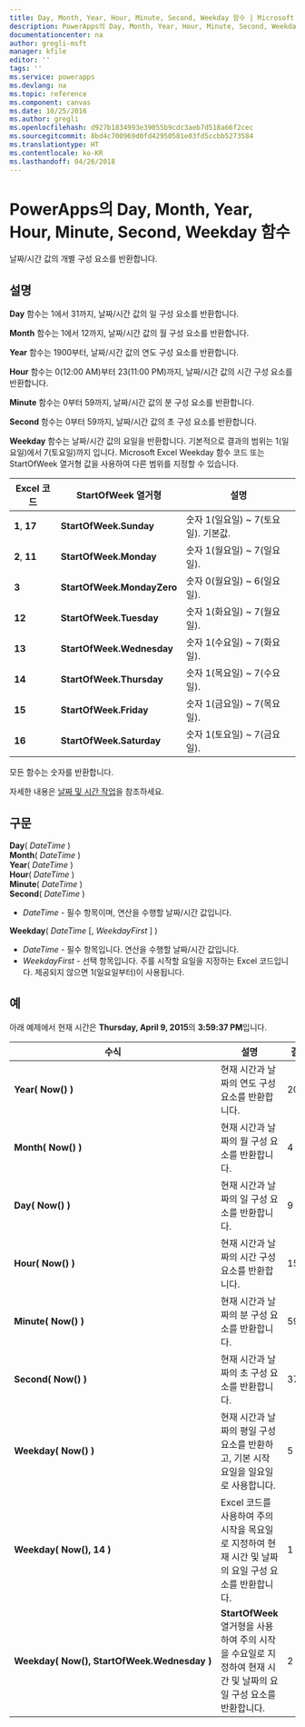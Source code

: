 ```yaml
---
title: Day, Month, Year, Hour, Minute, Second, Weekday 함수 | Microsoft Docs
description: PowerApps의 Day, Month, Year, Hour, Minute, Second, Weekday 함수에 대한 구문과 예제를 포함한 참조 정보
documentationcenter: na
author: gregli-msft
manager: kfile
editor: ''
tags: ''
ms.service: powerapps
ms.devlang: na
ms.topic: reference
ms.component: canvas
ms.date: 10/25/2016
ms.author: gregli
ms.openlocfilehash: d927b1834993e39055b9cdc3aeb7d518a66f2cec
ms.sourcegitcommit: 8bd4c700969d0fd42950581e03fd5ccbb5273584
ms.translationtype: HT
ms.contentlocale: ko-KR
ms.lasthandoff: 04/26/2018
---
```

# <a name="day-month-year-hour-minute-second-and-weekday-functions-in-powerapps"></a>PowerApps의 Day, Month, Year, Hour, Minute, Second, Weekday 함수
날짜/시간 값의 개별 구성 요소를 반환합니다.

## <a name="description"></a>설명
**Day** 함수는 1에서 31까지, 날짜/시간 값의 일 구성 요소를 반환합니다.

**Month** 함수는 1에서 12까지, 날짜/시간 값의 월 구성 요소를 반환합니다.

**Year** 함수는 1900부터, 날짜/시간 값의 연도 구성 요소를 반환합니다.

**Hour** 함수는 0(12:00 AM)부터 23(11:00 PM)까지, 날짜/시간 값의 시간 구성 요소를 반환합니다.

**Minute** 함수는 0부터 59까지, 날짜/시간 값의 분 구성 요소를 반환합니다.

**Second** 함수는 0부터 59까지, 날짜/시간 값의 초 구성 요소를 반환합니다.

**Weekday** 함수는 날짜/시간 값의 요일을 반환합니다.  기본적으로 결과의 범위는 1(일요일)에서 7(토요일)까지 입니다.  Microsoft Excel Weekday 함수 코드 또는 StartOfWeek 열거형 값을 사용하여 다른 범위를 지정할 수 있습니다.

| Excel 코드 | StartOfWeek 열거형 | 설명 |
| --- | --- | --- |
| **1**, **17** |**StartOfWeek.Sunday** |숫자 1(일요일) ~ 7(토요일).  기본값. |
| **2**, **11** |**StartOfWeek.Monday** |숫자 1(월요일) ~ 7(일요일). |
| **3** |**StartOfWeek.MondayZero** |숫자 0(월요일) ~ 6(일요일). |
| **12** |**StartOfWeek.Tuesday** |숫자 1(화요일) ~ 7(월요일). |
| **13** |**StartOfWeek.Wednesday** |숫자 1(수요일) ~ 7(화요일). |
| **14** |**StartOfWeek.Thursday** |숫자 1(목요일) ~ 7(수요일). |
| **15** |**StartOfWeek.Friday** |숫자 1(금요일) ~ 7(목요일). |
| **16** |**StartOfWeek.Saturday** |숫자 1(토요일) ~ 7(금요일). |

모든 함수는 숫자를 반환합니다.

자세한 내용은 [날짜 및 시간 작업](../show-text-dates-times.md)을 참조하세요.

## <a name="syntax"></a>구문
**Day**( *DateTime* )<br>**Month**( *DateTime* )<br>**Year**( *DateTime* )<br>**Hour**( *DateTime* )<br>**Minute**( *DateTime* )<br>**Second**( *DateTime* )

* *DateTime* - 필수 항목이며,  연산을 수행할 날짜/시간 값입니다.  

**Weekday**( *DateTime* [, *WeekdayFirst* ] )<br>

* *DateTime* - 필수 항목입니다.  연산을 수행할 날짜/시간 값입니다. 
* *WeekdayFirst* - 선택 항목입니다.  주를 시작할 요일을 지정하는 Excel 코드입니다.  제공되지 않으면 1(일요일부터)이 사용됩니다.

## <a name="examples"></a>예
아래 예제에서 현재 시간은 **Thursday, April 9, 2015**의 **3:59:37 PM**입니다.

| 수식 | 설명 | 결과 |
| --- | --- | --- |
| **Year(&nbsp;Now()&nbsp;)** |현재 시간과 날짜의 연도 구성 요소를 반환합니다. |2015 |
| **Month(&nbsp;Now()&nbsp;)** |현재 시간과 날짜의 월 구성 요소를 반환합니다. |4 |
| **Day(&nbsp;Now()&nbsp;)** |현재 시간과 날짜의 일 구성 요소를 반환합니다. |9 |
| **Hour(&nbsp;Now()&nbsp;)** |현재 시간과 날짜의 시간 구성 요소를 반환합니다. |15 |
| **Minute(&nbsp;Now()&nbsp;)** |현재 시간과 날짜의 분 구성 요소를 반환합니다. |59 |
| **Second(&nbsp;Now()&nbsp;)** |현재 시간과 날짜의 초 구성 요소를 반환합니다. |37 |
| **Weekday(&nbsp;Now()&nbsp;)** |현재 시간과 날짜의 평일 구성 요소를 반환하고, 기본 시작 요일을 일요일로 사용합니다. |5 |
| **Weekday(&nbsp;Now(),&nbsp;14&nbsp;)** |Excel 코드를 사용하여 주의 시작을 목요일로 지정하여 현재 시간 및 날짜의 요일 구성 요소를 반환합니다. |1 |
| **Weekday(&nbsp;Now(),&nbsp;StartOfWeek.Wednesday&nbsp;)** |**StartOfWeek** 열거형을 사용하여 주의 시작을 수요일로 지정하여 현재 시간 및 날짜의 요일 구성 요소를 반환합니다. |2 |


